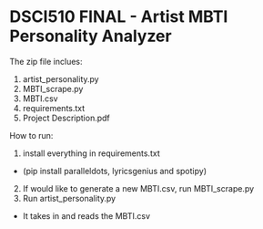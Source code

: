 # DSCI510 FINAL - Artist MBTI Personality Analyzer
The zip file inclues:
1. artist_personality.py
2. MBTI_scrape.py
3. MBTI.csv
4. requirements.txt
5. Project Description.pdf

How to run:
1. install everything in requirements.txt
- (pip install paralleldots, lyricsgenius and spotipy)
2. If would like to generate a new MBTI.csv, run MBTI_scrape.py
3. Run artist_personality.py
- It takes in and reads the MBTI.csv

